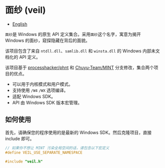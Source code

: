 # 面纱 (veil)

* [English](README.md)

`面纱`是 Windows 的原生 API 定义集合。采用`面纱`这个名字，寓意为揭开 Windows 的面纱，窥探隐藏在背后的面貌。

该项目包含了来自 `ntdll.dll`、`samlib.dll` 和 `winsta.dll` 的 Windows 内部未文档化的 API 定义。

该项目基于 [processhacker/phnt](https://github.com/processhacker/phnt) 和 [Chuyu-Team/MINT](https://github.com/Chuyu-Team/MINT) 分支修改，集合两个项目的优点。

* 可以用于内核模式和用户模式。
* 支持使用 `/W4` `/WX` 选项编译。
* 适配 Windows SDK。
* API 由 Windows SDK 版本宏管理。

## 如何使用

首先，请确保您的程序使用的是最新的 Windows SDK。然后克隆项目，直接 include 即可。

```C
// 如果你不想让 MINT 污染全局空间的话，请包含以下宏定义
#define VEIL_USE_SEPARATE_NAMESPACE

#include "veil.h"
```
